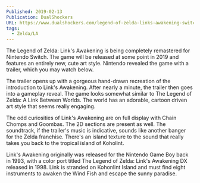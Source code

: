 ```yaml
---
Published: 2019-02-13
Publication: DualShockers
URL: https://www.dualshockers.com/legend-of-zelda-links-awakening-switch-remaster-announced/
tags:
  - Zelda/LA
---
```

The Legend of Zelda: Link's Awakening is being completely remastered for Nintendo Switch. The game will be released at some point in 2019 and features an entirely new, cute art style. Nintendo revealed the game with a trailer, which you may watch below.

The trailer opens up with a gorgeous hand-drawn recreation of the introduction to Link's Awakening. After nearly a minute, the trailer then goes into a gameplay reveal. The game looks somewhat similar to The Legend of Zelda: A Link Between Worlds. The world has an adorable, cartoon driven art style that seems really engaging.

The odd curiosities of Link's Awakening are on full display with Chain Chomps and Goombas. The 2D sections are present as well. The soundtrack, if the trailer's music is indicative, sounds like another banger for the Zelda franchise. There's an island texture to the sound that really takes you back to the tropical island of Koholint.

Link's Awakening originally was released for the Nintendo Game Boy back in 1993, with a color port titled The Legend of Zelda: Link's Awakening DX released in 1998. Link is stranded on Kohonlint Island and must find eight instruments to awaken the Wind Fish and escape the sunny paradise.